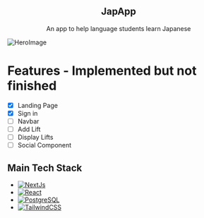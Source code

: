 <div align='center'>
  <h2>JapApp</h2>
  <p>An app to help language students learn Japanese</p>
</div>

![HeroImage](gitimgs/Login-Bg.png)

# Features - Implemented but not finished
- [x] Landing Page
- [x] Sign in
- [ ] Navbar
- [ ] Add Lift
- [ ] Display Lifts
- [ ] Social Component

## Main Tech Stack
* [![NextJs](https://img.shields.io/badge/next.js-000000?style=for-the-badge&logo=nextdotjs&logoColor=white)](https://nextjs.org/)
* [![React](https://img.shields.io/badge/React-20232A?style=for-the-badge&logo=react&logoColor=61DAFB)](https://reactjs.org/)
* [![PostgreSQL](https://img.shields.io/badge/postgresql-4169e1?style=for-the-badge&logo=postgresql&logoColor=white)](https://www.postgresql.org/)
* [![TailwindCSS](https://img.shields.io/badge/tailwindcss-%2338B2AC.svg?style=for-the-badge&logo=tailwind-css&logoColor=white)](https://tailwindcss.com/)
